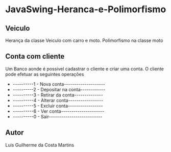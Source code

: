 # JavaSwing-Heranca-e-Polimorfismo


## Veiculo

Herança da classe Veiculo com carro e moto.
Polimorfismo na classe moto

## Conta com cliente

Um Banco aonde é possivel cadastrar o cliente e criar uma conta.
O cliente pode efetuar as seguintes operações

* ----------1 - Nova conta--------------------
* ----------2 - Depositar na conta------------
* ----------3 - Retirar da conta--------------
* ----------4 - Alterar conta-----------------
* ----------5 - Excluir conta-----------------
* ----------6 - Ver conta---------------------
* ----------0 - Sair--------------------------

## Autor

Luis Guilherme da Costa Martins